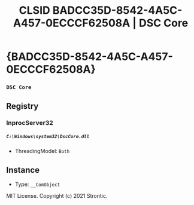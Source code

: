 ﻿---
title: "CLSID BADCC35D-8542-4A5C-A457-0ECCCF62508A | DSC Core"
excerpt: What is COM-Object CLSID BADCC35D-8542-4A5C-A457-0ECCCF62508A?
---

# {BADCC35D-8542-4A5C-A457-0ECCCF62508A}

### `DSC Core`

## Registry


### InprocServer32

##### `C:\Windows\system32\DscCore.dll`
* ThreadingModel: `Both`

## Instance

* Type: `__ComObject`

MIT License. Copyright (c) 2021 Strontic.


